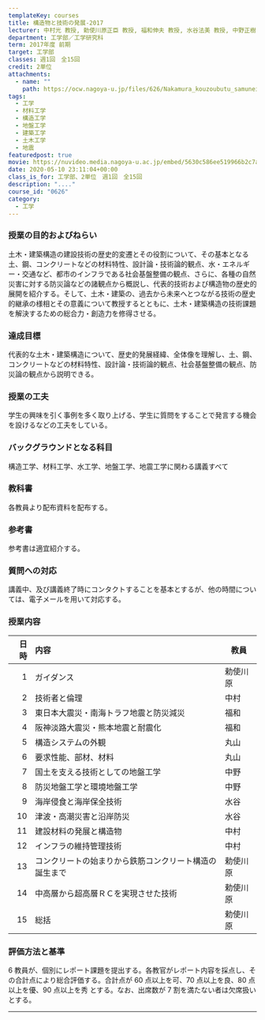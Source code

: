 ```yaml
---
templateKey: courses
title: 構造物と技術の発展-2017
lecturer: 中村光 教授, 勅使川原正臣 教授, 福和伸夫 教授, 水谷法美 教授, 中野正樹 教授, 丸山一平 教授
department: 工学部／工学研究科
term: 2017年度 前期
target: 工学部
classes: 週1回　全15回
credit: 2単位
attachments:
  - name: ""
    path: https://ocw.nagoya-u.jp/files/626/Nakamura_kouzoubutu_samuneiru.jpg
tags:
  - 工学
  - 材料工学
  - 構造工学
  - 地盤工学
  - 建築工学
  - 土木工学
  - 地震
featuredpost: true
movie: https://nuvideo.media.nagoya-u.ac.jp/embed/5630c586ee519966b2c7a9105fd889576116d750
date: 2020-05-10 23:11:04+00:00
class_is_for: 工学部、2単位　週1回　全15回
description: "...."
course_id: "0626"
category:
  - 工学
---
```


### 授業の目的およびねらい

土木・建築構造の建設技術の歴史的変遷とその役割について、その基本となる土、鋼、コンクリートなどの材料特性、設計論・技術論的観点、水・エネルギー・交通など、都市のインフラである社会基盤整備の観点、さらに、各種の自然災害に対する防災論などの諸観点から概説し、代表的技術および構造物の歴史的展開を紹介する。そして、土木・建築の、過去から未来へとつながる技術の歴史的継承の様相とその意義について教授するとともに、土木・建築構造の技術課題を解決するための総合力・創造力を修得させる。

### 達成目標

代表的な土木・建築構造について、歴史的発展経緯、全体像を理解し、土、鋼、コンクリートなどの材料特性、設計論・技術論的観点、社会基盤整備の観点、防災論の観点から説明できる。

### 授業の工夫

学生の興味を引く事例を多く取り上げる、学生に質問をすることで発言する機会を設けるなどの工夫をしている。

### バックグラウンドとなる科目

構造工学、材料工学、水工学、地盤工学、地震工学に関わる講義すべて

### 教科書

各教員より配布資料を配布する。

### 参考書

参考書は適宜紹介する。

### 質問への対応

講義中、及び講義終了時にコンタクトすることを基本とするが、他の時間については、電子メールを用いて対応する。

### 授業内容

| 日時 | 内容                                                   | 教員     |
| ---: | :----------------------------------------------------- | -------- |
|    1 | ガイダンス                                             | 勅使川原 |
|    2 | 技術者と倫理                                           | 中村     |
|    3 | 東日本大震災・南海トラフ地震と防災減災                 | 福和     |
|    4 | 阪神淡路大震災・熊本地震と耐震化                       | 福和     |
|    5 | 構造システムの外観                                     | 丸山     |
|    6 | 要求性能、部材、材料                                   | 丸山     |
|    7 | 国土を支える技術としての地盤工学                       | 中野     |
|    8 | 防災地盤工学と環境地盤工学                             | 中野     |
|    9 | 海岸侵食と海岸保全技術                                 | 水谷     |
|   10 | 津波・高潮災害と沿岸防災                               | 水谷     |
|   11 | 建設材料の発展と構造物                                 | 中村     |
|   12 | インフラの維持管理技術                                 | 中村     |
|   13 | コンクリートの始まりから鉄筋コンクリート構造の誕生まで | 勅使川原 |
|   14 | 中高層から超高層ＲＣを実現させた技術                   | 勅使川原 |
|   15 | 総括                                                   | 勅使川原 |

### 評価方法と基準

6 教員が、個別にレポート課題を提出する。各教官がレポート内容を採点し、その合計点により総合評価する。合計点が 60 点以上を可、70 点以上を良、80 点以上を優、90 点以上を秀 とする。なお、出席数が 7 割を満たない者は欠席扱いとする。

---
